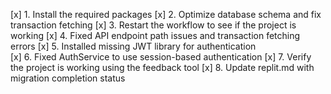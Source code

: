 [x] 1. Install the required packages
[x] 2. Optimize database schema and fix transaction fetching
[x] 3. Restart the workflow to see if the project is working
[x] 4. Fixed API endpoint path issues and transaction fetching errors
[x] 5. Installed missing JWT library for authentication  
[x] 6. Fixed AuthService to use session-based authentication
[x] 7. Verify the project is working using the feedback tool
[x] 8. Update replit.md with migration completion status